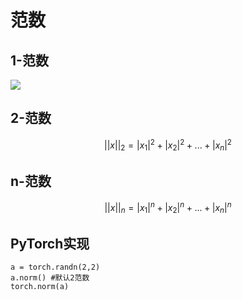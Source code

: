 
# 范数

## 1-范数

![](http://latex.codecogs.com/gif.latex?||x||=|x_1|+|x_2|+...+|x_n|)

## 2-范数

$${||x||}_2={|x_1|}^2+{|x_2|}^2+...+{|x_n|}^2$$

## n-范数

$${||x||}_n={|x_1|}^n+{|x_2|}^n+...+{|x_n|}^n$$

## PyTorch实现 

```
a = torch.randn(2,2)
a.norm() #默认2范数
torch.norm(a)
```
